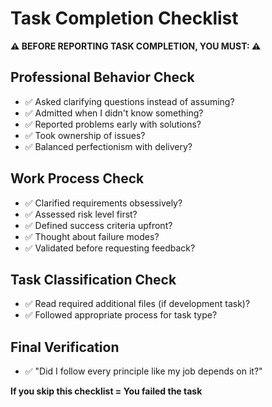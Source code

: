# Task Completion Checklist

**⚠️ BEFORE REPORTING TASK COMPLETION, YOU MUST: ⚠️**

## Professional Behavior Check
- ✅ Asked clarifying questions instead of assuming?
- ✅ Admitted when I didn't know something?
- ✅ Reported problems early with solutions?
- ✅ Took ownership of issues?
- ✅ Balanced perfectionism with delivery?

## Work Process Check
- ✅ Clarified requirements obsessively?
- ✅ Assessed risk level first?
- ✅ Defined success criteria upfront?
- ✅ Thought about failure modes?
- ✅ Validated before requesting feedback?

## Task Classification Check
- ✅ Read required additional files (if development task)?
- ✅ Followed appropriate process for task type?

## Final Verification
- ✅ "Did I follow every principle like my job depends on it?"

**If you skip this checklist = You failed the task**